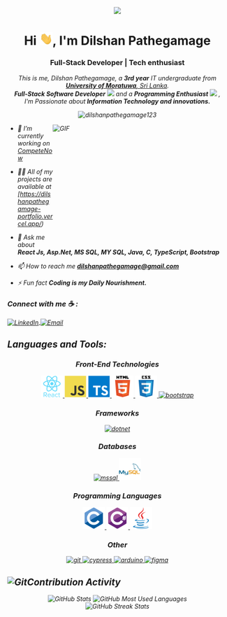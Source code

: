 <p align="center">
  <img src="https://github.com/thompsonemerson/thompsonemerson/raw/master/cover-thompson.png" height="200"/>
</p>

<h1 align="center">Hi <img src="https://raw.githubusercontent.com/ABSphreak/ABSphreak/master/gifs/Hi.gif" width="30px">, I'm Dilshan Pathegamage</h1>
<h3 align="center">Full-Stack Developer | Tech enthusiast</h3>

<p align="center">
  <em>
    This is me, Dilshan Pathegamage, a <b>3rd year</b> IT undergraduate from <a href="https://uom.lk/"> <b>University of Moratuwa</b>, Sri Lanka</a>. <br>
     <b>Full-Stack Software Developer</b> <img src="https://github.com/TheDudeThatCode/TheDudeThatCode/blob/master/Assets/Developer.gif" width="30px"> and a <b>Programming Enthusiast</b>&nbsp;<img src="https://github.com/TheDudeThatCode/TheDudeThatCode/blob/master/Assets/Designer.gif" width="36px">&nbsp,<br>I'm Passionate about<b> Information Technology and innovations.</b>
    
</p>

<p align="center"> <img src="https://komarev.com/ghpvc/?username=dilshanpathegamage123&label=Profile%20views&color=0e75b6&style=flat" alt="dilshanpathegamage123" width= 100px height= 40px/> </p>

<img align="right" alt="GIF" src="https://owaisnoor.info/blog/wp-content/uploads/2019/03/maxresdefault.jpg" width="400" height="280" />

- 🔭 I’m currently working on [CompeteNow](https://github.com/DilshanPathegamage123/CompeteNow-FrontEnd.git)

- 👨‍💻 All of my projects are available at [https://dilshanpathegamage-portfolio.vercel.app/)

- 💬 Ask me about **React Js, Asp.Net, MS SQL, MY SQL, Java, C, TypeScript, Bootstrap**

- 📫 How to reach me **dilshanpathegamage@gmail.com**

- ⚡ Fun fact **Coding is my Daily Nourishment.**



<h3 align="left">Connect with me ☕ :</h3>
<p align="left">
  <a href="https://linkedin.com/in/dilshan-pathegamage-9a764a305" target="blank">
    <img align="center" src="https://img.icons8.com/fluency/48/000000/linkedin.png" alt="LinkedIn"/>
  </a>
  <a href="mailto:dilshanpathegamage@gmail.com" target="blank">
    <img align="center" src="https://img.icons8.com/fluency/48/000000/mail.png" alt="Email"/>
  </a>
<!--   <a href="tel:+94784449139">
    <img align="center" src="https://img.icons8.com/fluency/48/000000/phone.png" alt="Phone"/>
  </a> -->
</p>

<h2 align="left">Languages and Tools:</h2>
 
<h3 align="center">Front-End Technologies</h3>
<p align="center">
  <a href="https://reactjs.org/" target="_blank" rel="noreferrer">
    <img src="https://raw.githubusercontent.com/devicons/devicon/master/icons/react/react-original-wordmark.svg" alt="react" width="50" height="50"/>
  </a>
  <a href="https://developer.mozilla.org/en-US/docs/Web/JavaScript" target="_blank" rel="noreferrer">
    <img src="https://raw.githubusercontent.com/devicons/devicon/master/icons/javascript/javascript-original.svg" alt="javascript" width="50" height="50"/>
  </a>
  <a href="https://www.typescriptlang.org/" target="_blank" rel="noreferrer">
    <img src="https://raw.githubusercontent.com/devicons/devicon/master/icons/typescript/typescript-original.svg" alt="typescript" width="50" height="50"/>
  </a>
  <a href="https://www.w3.org/html/" target="_blank" rel="noreferrer">
    <img src="https://raw.githubusercontent.com/devicons/devicon/master/icons/html5/html5-original-wordmark.svg" alt="html5" width="50" height="50"/>
  </a>
  <a href="https://www.w3schools.com/css/" target="_blank" rel="noreferrer">
    <img src="https://raw.githubusercontent.com/devicons/devicon/master/icons/css3/css3-original-wordmark.svg" alt="css3" width="50" height="50"/>
  </a>
  <a href="https://getbootstrap.com" target="_blank" rel="noreferrer">
    <img src="https://upload.wikimedia.org/wikipedia/commons/b/b2/Bootstrap_logo.svg" alt="bootstrap" width="50" height="50"/>
  </a>
</p>  

<h3 align="center">Frameworks</h3>
<p align="center"> 
  <a href="https://dotnet.microsoft.com/" target="_blank" rel="noreferrer">
    <img src="https://upload.wikimedia.org/wikipedia/commons/e/ee/.NET_Core_Logo.svg" alt="dotnet" width="50" height="50"/>
  </a>
</p>  

<h3 align="center">Databases</h3>
<p align="center">  
  <a href="https://www.microsoft.com/en-us/sql-server" target="_blank" rel="noreferrer">
    <img src="https://cdn-icons-png.flaticon.com/512/5968/5968409.png" alt="mssql" width="50" height="50"/>
  </a>
  <a href="https://www.mysql.com/" target="_blank" rel="noreferrer">
    <img src="https://raw.githubusercontent.com/devicons/devicon/master/icons/mysql/mysql-original-wordmark.svg" alt="mysql" width="50" height="50"/>
  </a>
</p> 

<h3 align="center">Programming Languages</h3>
<p align="center">  
  <a href="https://www.cprogramming.com/" target="_blank" rel="noreferrer">
    <img src="https://raw.githubusercontent.com/devicons/devicon/master/icons/c/c-original.svg" alt="c" width="50" height="50"/>
  </a>
<!--   <a href="https://www.w3schools.com/cpp/" target="_blank" rel="noreferrer">
    <img src="https://raw.githubusercontent.com/devicons/devicon/master/icons/cplusplus/cplusplus-original.svg" alt="cplusplus" width="50" height="50"/>
  </a> -->

  <a href="https://www.w3schools.com/cs/" target="_blank" rel="noreferrer">
    <img src="https://raw.githubusercontent.com/devicons/devicon/master/icons/csharp/csharp-original.svg" alt="csharp" width="50" height="50"/>
</a>

  <a href="https://www.java.com" target="_blank" rel="noreferrer">
    <img src="https://raw.githubusercontent.com/devicons/devicon/master/icons/java/java-original.svg" alt="java" width="50" height="50"/>
  </a>
</p> 

<h3 align="center">Other</h3>
<p align="center">
  <a href="https://git-scm.com/" target="_blank" rel="noreferrer">
    <img src="https://www.vectorlogo.zone/logos/git-scm/git-scm-icon.svg" alt="git" width="50" height="50"/>
  </a>
  <a href="https://www.cypress.io" target="_blank" rel="noreferrer">
    <img src="https://static-00.iconduck.com/assets.00/cypress-icon-512x511-29zvfts6.png" alt="cypress" width="50" height="50"/>
  </a>
  <a href="https://www.arduino.cc/" target="_blank" rel="noreferrer">
    <img src="https://cdn.worldvectorlogo.com/logos/arduino-1.svg" alt="arduino" width="50" height="50"/>
  </a>
  <a href="https://www.figma.com/" target="_blank" rel="noreferrer">
    <img src="https://www.vectorlogo.zone/logos/figma/figma-icon.svg" alt="figma" width="50" height="50"/>
  </a>
<!--   <a href="https://www.adobe.com/in/products/illustrator.html" target="_blank" rel="noreferrer">
    <img src="https://www.vectorlogo.zone/logos/adobe_illustrator/adobe_illustrator-icon.svg" alt="illustrator" width="50" height="50"/>
  </a> -->
</p>


<h2><img src="https://media.giphy.com/media/W5eoZHPpUx9sapR0eu/giphy.gif" width="30" alt="Git"/>Contribution Activity</h2>
<div align="center">
    
  <img src="https://github-readme-stats.vercel.app/api?username=dilshanpathegamage123&title_color=6FDA44&text_color=FFFFFF&show_icons=true&icon_color=6FDA44&include_all_commits=true&count_private=true&theme=dark" alt="GitHub Stats" height="200" />
    
  <img src="https://github-readme-stats.vercel.app/api/top-langs?username=dilshanpathegamage123&layout=compact&title_color=6FDA44&text_color=FFFFFF&theme=dark" alt="GitHub Most Used Languages" height="200" />
    <br>
    <img src="https://github-readme-streak-stats.herokuapp.com/?user=dilshanpathegamage123&theme=dark&date_format=j%20M%5B%20Y%5D&currStreakLabel=6FDA44&fire=6FDA44&ring=6FDA44" alt="GitHub Streak Stats" height="200" />
    <br>
    <br>
</div>
    
